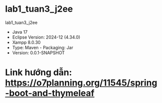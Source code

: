 # lab1_tuan3_j2ee
lab1_tuan3_j2ee

 - Java 17
 - Eclipse Version: 2024-12 (4.34.0)
 - Xampp 8.0.30
 - Type: Maven - Packaging: Jar
 - Version: 0.0.1-SNAPSHOT
# Link hướng dẫn: https://o7planning.org/11545/spring-boot-and-thymeleaf
